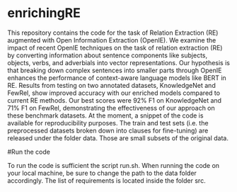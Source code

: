# enrichingRE


This repository contains the code for the task of Relation Extraction (RE) augmented with Open Information Extraction (OpenIE). We examine the impact of recent OpenIE techniques on the task of relation extraction (RE) by converting information about sentence components like subjects, objects, verbs, and adverbials into vector representations. Our hypothesis is that breaking down complex sentences into smaller parts through OpenIE enhances the performance of context-aware language models like BERT in RE. Results from testing on two annotated datasets, KnowledgeNet and FewRel, show improved accuracy with our enriched models compared to current RE methods. Our best scores were 92% F1 on KnowledgeNet and 71% F1 on FewRel, demonstrating the effectiveness of our approach on these benchmark datasets.
At the moment, a snippet of the code is available for reproducibility purposes. The train and test sets (i.e. the preprocessed datasets broken down into clauses for fine-tuning) are released under the folder data. Those are small subsets of the original data.  


#Run the code

To run the code is sufficient the script run.sh. When running the code on your local machine, be sure to change the path to the data folder accordingly. The list of requirements is located inside the folder src. 
